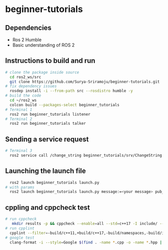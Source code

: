 # beginner-tutorials

## Dependencies
- Ros 2 Humble
- Basic understanding of ROS 2


## Instructions to build and run
```bash
# clone the package inside source
  cd ros2_ws/src
  git clone https://github.com/Surya-Sriramoju/beginner-tutorials.git
# fix dependency issues
  rosdep install -i --from-path src --rosdistro humble -y
# build the code
  cd ~/ros2_ws
  colcon build --packages-select beginner_tutorials
# Terminal 1
  ros2 run beginner_tutorials listener
# Terminal 2
  ros2 run beginner_tutorials talker

```

## Sending a service request
```bash
# Terminal 3
  ros2 service call /change_string beginner_tutorials/srv/ChangeString "{after: <add a string here>}"

```

## Launching the launch file
```bash
  ros2 launch beginner_tutorials launch.py
# with params
  ros2 launch beginner_tutorials launch.py message:=<your message> pub_freq:=<desired_message_frequency>
```


## cppling and cppcheck test
```bash
# run cppcheck
   mkdir results -p && cppcheck --enable=all --std=c++17 -I include/ --suppress=missingInclude $( find . -name *.cpp | grep -vE -e "^./build/" ) &> results/cppcheck.txt
# run cpplint
  cpplint --filter=-build/c++11,+build/c++17,-build/namespaces,-build/include_order $(find . -name '*.cpp' -not -path './build/*') &> results/cpplint.txt
# google test
  clang-format -i --style=Google $(find . -name *.cpp -o -name *.hpp | grep -vE -e "^./build/")

```
